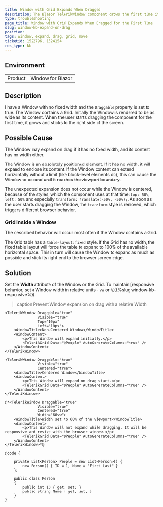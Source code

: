 ```yaml
---
title: Window with Grid Expands When Dragged
description: The Blazor TelerikWindow component grows the first time it is dragged, if it contains a Grid. Its right border sticks to the right side of the screen.
type: troubleshooting
page_title: Window with Grid Expands When Dragged for the First Time
slug: window-kb-expand-on-drag
position: 
tags: window, expand, drag, grid, move
ticketid: 1522796, 1524154
res_type: kb
---
```


## Environment

<table>
    <tbody>
        <tr>
            <td>Product</td>
            <td>Window for Blazor</td>
        </tr>
    </tbody>
</table>

## Description

I have a Window with no fixed width and the `Draggable` property is set to true. The Window contains a Grid. Initially the Window is rendered to be as wide as its content.
When the user starts dragging the component for the first time, it grows and sticks to the right side of the screen.

## Possible Cause

The Window may expand on drag if it has no fixed width, and its content has no width either.

The Window is an absolutely positioned element. If it has no width, it will expand to enclose its content. If the Window content can extend horizontally without a limit (like block-level elements do), this can cause the Window to expand until it reaches the viewport boundary.

The unexpected expansion does not occur while the Window is centered, because of the styles, which the component uses at that time: `top: 50%`, `left: 50%` and especially `transform: translate(-50%, -50%);`. As soon as the user starts dragging the Window, the `transform` style is removed, which triggers different browser behavior.

### Grid inside a Window

The described behavior will occur most often if the Window contains a Grid.

The Grid table has a `table-layout:fixed` style. If the Grid has no width, the fixed table layout will force the table to expand to 100% of the available horizontal space. This in turn will cause the Window to expand as much as possible and stick its right end to the browser screen edge.

## Solution

Set the **Width** attribute of the Window or the Grid. To maintain [responsive behavior, set a Window width in relative units - `vw` or `%`]({%slug window-kb-responsive%}).

>caption Prevent Window expansion on drag with a relative Width

````CSHTML
<TelerikWindow Draggable="true"
               Visible="true"
               Top="10px"
               Left="10px">
    <WindowTitle>Non-Centered Window</WindowTitle>
    <WindowContent>
        <p>This Window will expand initially.</p>
        <TelerikGrid Data="@People" AutoGenerateColumns="true" />
    </WindowContent>
</TelerikWindow>

<TelerikWindow Draggable="true"
               Visible="true"
               Centered="true">
    <WindowTitle>Centered Window</WindowTitle>
    <WindowContent>
        <p>This Window will expand on drag start.</p>
        <TelerikGrid Data="@People" AutoGenerateColumns="true" />
    </WindowContent>
</TelerikWindow>

@*<TelerikWindow Draggable="true"
               Visible="true"
               Centered="true"
               Width="60vw">
    <WindowTitle>Width set to 60% of the viewport</WindowTitle>
    <WindowContent>
        <p>This Window will not expand while dragging. It will be responsive and resize with the browser window.</p>
        <TelerikGrid Data="@People" AutoGenerateColumns="true" />
    </WindowContent>
</TelerikWindow>*@

@code {

    private List<Person> People = new List<Person>() {
        new Person() { ID = 1, Name = "First Last" }
    };

    public class Person
    {
        public int ID { get; set; }
        public string Name { get; set; }
    }
}
````
